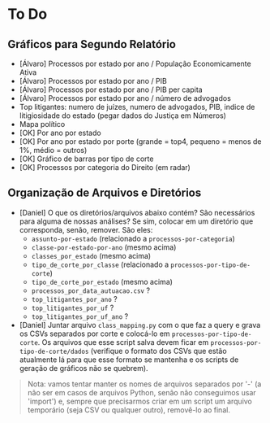 To Do
=====


Gráficos para Segundo Relatório
-------------------------------

- [Álvaro] Processos por estado por ano / População Economicamente Ativa
- [Álvaro] Processos por estado por ano / PIB
- [Álvaro] Processos por estado por ano / PIB per capita
- [Álvaro] Processos por estado por ano / número de advogados
- Top litigantes: numero de juízes, numero de advogados, PIB, indice de
  litigiosidade do estado (pegar dados do Justiça em Números)
- Mapa político
- [OK] Por ano por estado
- [OK] Por ano por estado por porte (grande = top4, pequeno = menos de 1%,
  médio = outros)
- [OK] Gráfico de barras por tipo de corte
- [OK] Processos por categoria do Direito (em radar)


Organização de Arquivos e Diretórios
------------------------------------

- [Daniel] O que os diretórios/arquivos abaixo contém? São necessários para
  alguma de nossas análises? Se sim, colocar em um diretório que corresponda,
  senão, remover. São eles:
  - `assunto-por-estado` (relacionado a `processos-por-categoria`)
  - `classe-por-estado-por-ano` (mesmo acima)
  - `classes_por_estado` (mesmo acima)
  - `tipo_de_corte_por_classe` (relacionado a `processos-por-tipo-de-corte`)
  - `tipo_de_corte_por_estado` (mesmo acima)
  - `processos_por_data_autuacao.csv` ?
  - `top_litigantes_por_ano` ?
  - `top_litigantes_por_uf` ?
  - `top_litigantes_por_uf_ano` ?
- [Daniel] Juntar arquivo `class_mapping.py` com o que faz a query e grava os
  CSVs separados por corte e colocá-lo em `processos-por-tipo-de-corte`. Os
  arquivos que esse script salva devem ficar em
  `processos-por-tipo-de-corte/dados` (verifique o formato dos CSVs que estão
  atualmente lá para que esse formato se mantenha e os scripts de geração de
  gráficos não se quebrem).

> Nota: vamos tentar manter os nomes de arquivos separados por '-' (a não ser
> em casos de arquivos Python, senão não conseguimos usar 'import') e, sempre
> que precisarmos criar em um script um arquivo temporário (seja CSV ou
> qualquer outro), removê-lo ao final.
